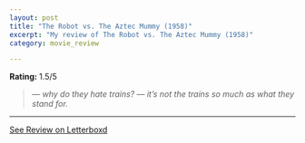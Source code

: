 ```yaml
---
layout: post
title: "The Robot vs. The Aztec Mummy (1958)"
excerpt: "My review of The Robot vs. The Aztec Mummy (1958)"
category: movie_review

---
```


**Rating:** 1.5/5

<blockquote><i>— why do they hate trains?
</i><i>— it’s not the trains so much as what they stand for.</i></blockquote>

<hr>

[See Review on Letterboxd](https://boxd.it/85HzBh)
